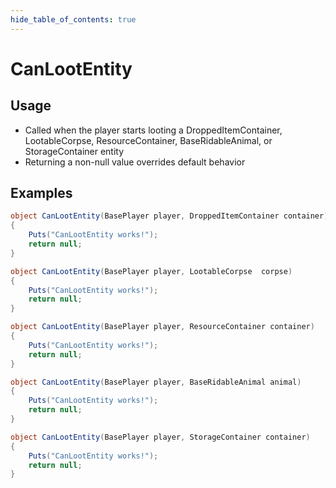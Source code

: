 ```yaml
---
hide_table_of_contents: true
---
```


# CanLootEntity

## Usage

* Called when the player starts looting a DroppedItemContainer, LootableCorpse, ResourceContainer, BaseRidableAnimal, or StorageContainer entity
* Returning a non-null value overrides default behavior

## Examples

```csharp title=""
object CanLootEntity(BasePlayer player, DroppedItemContainer container)
{
    Puts("CanLootEntity works!");
    return null;
}
```

```csharp title=""
object CanLootEntity(BasePlayer player, LootableCorpse  corpse)
{
    Puts("CanLootEntity works!");
    return null;
}
```

```csharp title=""
object CanLootEntity(BasePlayer player, ResourceContainer container)
{
    Puts("CanLootEntity works!");
    return null;
}
```

```csharp title=""
object CanLootEntity(BasePlayer player, BaseRidableAnimal animal)
{
    Puts("CanLootEntity works!");
    return null;
}
```

```csharp title=""
object CanLootEntity(BasePlayer player, StorageContainer container)
{
    Puts("CanLootEntity works!");
    return null;
}
```

